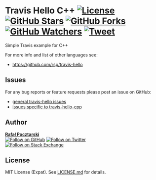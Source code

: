 Travis Hello C++ [![License][license-img]][license-url] [![GitHub Stars][stars-img]][stars-url] [![GitHub Forks][forks-img]][forks-url] [![GitHub Watchers][watchers-img]][watchers-url] [![Tweet][tweet-img]][tweet-url]
=
Simple Travis example for C++

For more info and list of other languages see:

* https://github.com/rsp/travis-hello

Issues
------
For any bug reports or feature requests
please post an issue on GitHub:

* [general travis-hello issues][issues-main-url]
* [issues specific to travis-hello-cpp][issues-ver-url]

Author
------
[**Rafał Pocztarski**](https://pocztarski.com/)
<br/>
[![Follow on GitHub][github-follow-img]][github-follow-url]
[![Follow on Twitter][twitter-follow-img]][twitter-follow-url]
<br/>
[![Follow on Stack Exchange][stackexchange-img]][stackoverflow-url]

License
-------
MIT License (Expat). See [LICENSE.md](LICENSE.md) for details.

[main-url]: https://github.com/rsp/travis-hello
[github-url]: https://github.com/rsp/travis-hello-cpp
[readme-url]: https://github.com/rsp/travis-hello-cpp#readme
[issues-main-url]: https://github.com/rsp/travis-hello-cpp/issues
[issues-ver-url]: https://github.com/rsp/travis-hello-cpp/issues
[stars-url]: https://github.com/rsp/travis-hello-cpp/stargazers
[watchers-url]: https://github.com/rsp/travis-hello-cpp/watchers
[forks-url]: https://github.com/rsp/travis-hello-cpp/network/members
[stars-img]: https://img.shields.io/github/stars/rsp/travis-hello-cpp.svg?style=social&amp;label=Stars
[forks-img]: https://img.shields.io/github/forks/rsp/travis-hello-cpp.svg?style=social&amp;label=Forks
[watchers-img]: https://img.shields.io/github/watchers/rsp/travis-hello-cpp.svg?style=social&amp;label=Watchers
[tweet-img]: https://img.shields.io/twitter/url/https/github.com/rsp/travis-hello-cpp.svg?style=social
[tweet-url]: https://twitter.com/intent/tweet?text=%23Travis+examples+by+@pocztarski:&url=https%3A%2F%2Fgithub.com%2Frsp%2Ftravis-hello-cpp
[license-url]: https://github.com/rsp/travis-hello-cpp/blob/master/LICENSE.md
[license-img]: https://img.shields.io/github/license/rsp/travis-hello-cpp.svg
[travis-url]: https://travis-ci.org/rsp/travis-hello-cpp
[travis-img]: https://travis-ci.org/rsp/travis-hello-cpp.svg?branch=master
[snyk-url]: https://snyk.io/test/github/rsp/travis-hello-cpp
[snyk-img]: https://snyk.io/test/github/rsp/travis-hello-cpp/badge.svg
[github-follow-url]: https://github.com/rsp
[github-follow-img]: https://img.shields.io/github/followers/rsp.svg?style=social&label=Follow
[twitter-follow-url]: https://twitter.com/intent/follow?screen_name=pocztarski
[twitter-follow-img]: https://img.shields.io/twitter/follow/pocztarski.svg?style=social&label=Follow
[stackoverflow-url]: https://stackoverflow.com/users/613198/rsp
[stackexchange-url]: https://stackexchange.com/users/303952/rsp
[stackexchange-img]: https://stackexchange.com/users/flair/303952.png
[gitlab-url]: https://gitlab.com/rsp/travis-hello-cpp
[gitlabci-img]: https://gitlab.com/rsp/travis-hello-cpp/badges/master/build.svg
[gitlabci-url]: https://gitlab.com/rsp/travis-hello-cpp/builds
